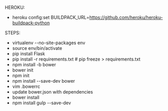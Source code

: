 

HEROKU:
 - heroku config:set BUILDPACK_URL=https://github.com/heroku/heroku-buildpack-python


STEPS:
  - virtualenv --no-site-packages env
  - source env/bin/activate
  - pip install Flask
  - pip install -r requirements.txt  # pip freeze > requirements.txt
  - npm install -b bower
  - bower init
  - npm init
  - npm install --save-dev bower
  - vim .bowerrc
  - update bower.json with dependencies
  - bower install
  - npm install gulp --save-dev
